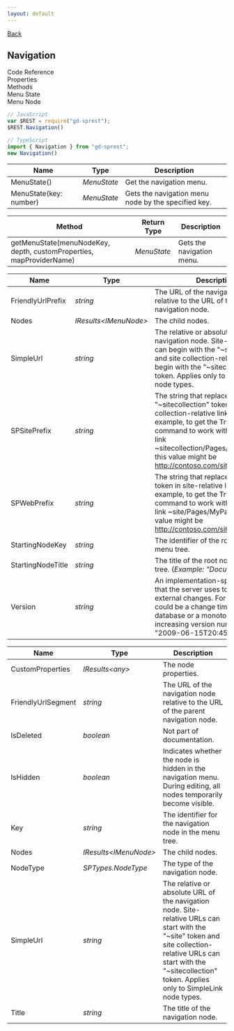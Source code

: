 ```yaml
---
layout: default
---
```

[Back](/api)
## Navigation

<!-- Tabs -->
<div class="tabs">
<!-- Tab Items -->
<div class="tab-items">
    <div class="tab-item">Code Reference</div>
    <div class="tab-item">Properties</div>
    <div class="tab-item">Methods</div>
    <div class="tab-item">Menu State</div>
    <div class="tab-item">Menu Node</div>
</div>

<!-- Tab Content -->

<!-- Code Reference -->
<div class="tab-content" markdown="1">

```ts
// JavaScript
var $REST = require("gd-sprest");
$REST.Navigation()

// TypeScript
import { Navigation } from "gd-sprest";
new Navigation()
```

</div>
<!-- Properties -->
<div class="tab-content" markdown="1">

| Name | Type | Description |
| --- | --- | --- |
| MenuState() | _MenuState_ | Get the navigation menu. |
| MenuState(key: number) | _MenuState_ | Gets the navigation menu node by the specified key. |

</div>
<!-- Methods -->
<div class="tab-content" markdown="1">

| Method | Return Type | Description |
| --- | --- | --- |
| getMenuState(menuNodeKey, depth, customProperties, mapProviderName) | _MenuState_ | Gets the navigation menu. |

</div>
<!-- Menu State -->
<div class="tab-content" markdown="1">

| Name | Type | Description |
| --- | --- | --- |
| FriendlyUrlPrefix | _string_ | The URL of the navigation node relative to the URL of the parent navigation node. |
| Nodes | _IResults&lt;IMenuNode&gt;_ | The child nodes. |
| SimpleUrl | _string_ | The relative or absolute URL of the navigation node. Site-relative URLs can begin with the "~site" URL token and site collection-relative URLs can begin with the "~sitecollection" URL token. Applies only to SimpleLink node types. |
| SPSitePrefix | _string_ | The string that replaces the "~sitecollection" token in site collection-relative links. For example, to get the Try Link command to work with the relative link ~sitecollection/Pages/MyPage.aspx, this value might be http://contoso.com/sites/site1/. |
| SPWebPrefix | _string_ | The string that replaces the "~site" token in site-relative links. For example, to get the Try Link command to work with the relative link ~site/Pages/MyPage.aspx, this value might be http://contoso.com/sites/site1/web1. |
| StartingNodeKey | _string_ | The identifier of the root node in the menu tree. |
| StartingNodeTitle | _string_ | The title of the root node in the menu tree. (_Example: "Document Center"_) |
| Version | _string_ | An implementation-specific value that the server uses to detect external changes. For example, it could be a change timestamp for the database or a monotonically increasing version number such as "2009-06-15T20:45:30Z". |

</div>
<!-- Menu Node -->
<div class="tab-content" markdown="1">

| Name | Type | Description |
| --- | --- | --- |
| CustomProperties | _IResults&lt;any&gt;_ | The node properties. |
| FriendlyUrlSegment | _string_ | The URL of the navigation node relative to the URL of the parent navigation node. |
| IsDeleted | _boolean_ | Not part of documentation. |
| IsHidden | _boolean_ | Indicates whether the node is hidden in the navigation menu. During editing, all nodes temporarily become visible. |
| Key | _string_ | The identifier for the navigation node in the menu tree. |
| Nodes | _IResults&lt;IMenuNode&gt;_ | The child nodes. |
| NodeType | _SPTypes.NodeType_ | The type of the navigation node. |
| SimpleUrl | _string_ | The relative or absolute URL of the navigation node. Site-relative URLs can start with the "~site" token and site collection-relative URLs can start with the "~sitecollection" token. Applies only to SimpleLink node types. |
| Title | _string_ | The title of the navigation node. |

</div>
</div>
